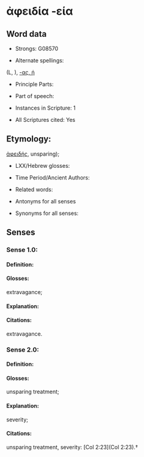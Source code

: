 # ἀφειδία -εία

<!-- Status: S2=NeedsEdits -->
<!-- Lexica used for edits:   -->

## Word data

* Strongs: G08570

* Alternate spellings:

(L, ), [-ας, ἡ]()

* Principle Parts: 


* Part of speech: 


* Instances in Scripture: 1

* All Scriptures cited: Yes

## Etymology: 

[ἀφειδής](), unsparing);

* LXX/Hebrew glosses: 


* Time Period/Ancient Authors: 


* Related words: 

* Antonyms for all senses

* Synonyms for all senses: 


## Senses 


### Sense  1.0: 

#### Definition: 

#### Glosses: 

extravagance; 

#### Explanation: 


#### Citations: 

extravagance.

### Sense  2.0: 

#### Definition: 

#### Glosses: 

unsparing treatment; 

#### Explanation: 

severity; 

#### Citations: 

unsparing treatment, severity: [Col 2:23](Col 2:23).†
